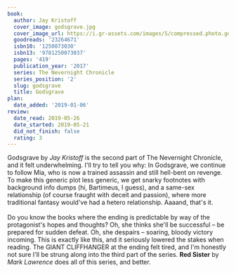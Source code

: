 ```yaml
---
book:
  author: Jay Kristoff
  cover_image: godsgrave.jpg
  cover_image_url: https://i.gr-assets.com/images/S/compressed.photo.goodreads.com/books/1500688862l/23264671._SX98_.jpg
  goodreads: '23264671'
  isbn10: '1250073030'
  isbn13: '9781250073037'
  pages: '419'
  publication_year: '2017'
  series: The Nevernight Chronicle
  series_position: '2'
  slug: godsgrave
  title: Godsgrave
plan:
  date_added: '2019-01-06'
review:
  date_read: 2019-05-26
  date_started: 2019-05-21
  did_not_finish: false
  rating: 3
---
```


Godsgrave by *Jay Kristoff* is the second part of The Nevernight Chronicle, and it felt underwhelming. I'll try to tell you why: In Godsgrave, we continue to follow Mia, who is now a trained assassin and still hell-bent on revenge. To make this generic plot less generic, we get snarky footnotes with background info dumps (hi, Bartimeus, I guess), and a same-sex relationship (of course fraught with deceit and passion), where more traditional fantasy would've had a hetero relationship. Aaaand, that's it.<br /><br />Do you know the books where the ending is predictable by way of the protagonist's hopes and thoughts? Oh, she thinks she'll be successful – be prepared for sudden defeat. Oh, she despairs – soaring, bloody victory incoming. This is exactly like this, and it seriously lowered the stakes when reading. The GIANT CLIFFHANGER at the ending felt tired, and I'm honestly not sure I'll be strung along into the third part of the series. **Red Sister** by *Mark Lawrence* does all of this series, and better.
